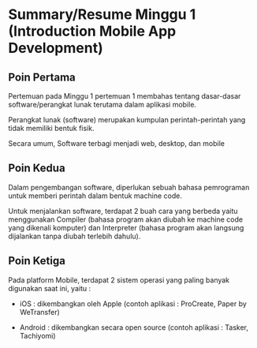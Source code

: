 # Summary/Resume Minggu 1 (Introduction Mobile App Development)

## Poin Pertama

Pertemuan pada Minggu 1 pertemuan 1 membahas tentang dasar-dasar software/perangkat lunak terutama dalam aplikasi mobile.

Perangkat lunak (software) merupakan kumpulan perintah-perintah yang tidak memiliki bentuk fisik.

Secara umum, Software terbagi menjadi web, desktop, dan mobile

## Poin Kedua

Dalam pengembangan software, diperlukan sebuah bahasa pemrograman untuk memberi perintah dalam bentuk machine code.

Untuk menjalankan software, terdapat 2 buah cara yang berbeda yaitu menggunakan Compiler (bahasa program akan diubah ke machine code yang dikenali komputer) dan Interpreter (bahasa program akan langsung dijalankan tanpa diubah terlebih dahulu).

## Poin Ketiga

Pada platform Mobile, terdapat 2 sistem operasi yang paling banyak digunakan saat ini, yaitu :

- iOS : dikembangkan oleh Apple     (contoh aplikasi : ProCreate, Paper by WeTransfer)

- Android : dikembangkan secara open source (contoh aplikasi : Tasker, Tachiyomi)
